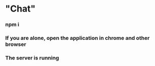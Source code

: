 # "Chat" 

### npm i 

### If you are alone, open the application in chrome and other browser 

### The server is running
